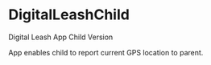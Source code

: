 # DigitalLeashChild
Digital Leash App Child Version

App enables child to report current GPS location to parent.

